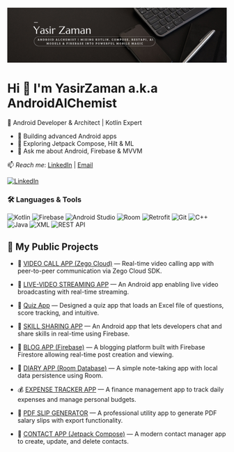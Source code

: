 ![MasterHead](https://raw.githubusercontent.com/GitForYasir/GitForYasir/refs/heads/main/githubBanner2.png)

# Hi  👋 I'm YasirZaman a.k.a AndroidAlChemist

🎯 Android Developer & Architect | Kotlin Expert 

- 🔭 Building advanced Android apps <br>
- 🌱 Exploring Jetpack Compose, Hilt & ML<br>
- 💬 Ask me about Android, Firebase & MVVM

📫 *Reach me*: [LinkedIn](https://www.linkedin.com/in/yasir-zaman-appdev/) | [Email](https://mail.google.com/mail/?view=cm&fs=1&to=yasirffm777@gmail.com)

[![LinkedIn](https://img.shields.io/badge/LinkedIn-500+%20followers-blue?logo=linkedin)](https://www.linkedin.com/in/yasir-zaman-appdev/)


### 🛠 Languages & Tools

![Kotlin](https://img.shields.io/badge/Kotlin-7F52FF?style=for-the-badge&logo=kotlin&logoColor=white)
![Firebase](https://img.shields.io/badge/Firebase-FFCA28?style=for-the-badge&logo=firebase&logoColor=black)
![Android Studio](https://img.shields.io/badge/Android%20Studio-3DDC84?style=for-the-badge&logo=android-studio&logoColor=white)
![Room](https://img.shields.io/badge/Room-5C6BC0?style=for-the-badge&logo=sqlite&logoColor=white)
![Retrofit](https://img.shields.io/badge/Retrofit-4285F4?style=for-the-badge&logo=android&logoColor=white)
![Git](https://img.shields.io/badge/Git-F05032?style=for-the-badge&logo=git&logoColor=white)
![C++](https://img.shields.io/badge/C++-00599C?style=for-the-badge&logo=c%2b%2b&logoColor=white)
![Java](https://img.shields.io/badge/Java-007396?style=for-the-badge&logo=java&logoColor=white)
![XML](https://img.shields.io/badge/XML-E34F26?style=for-the-badge&logo=html5&logoColor=white)
![REST API](https://img.shields.io/badge/REST%20API-6DB33F?style=for-the-badge&logo=postman&logoColor=white)

## 📂 My Public Projects

- 🎥 [VIDEO CALL APP (Zego Cloud)](https://github.com/GitForYasir/VideoCallApp) — Real-time video calling app with peer-to-peer communication via Zego Cloud SDK.

- 📡 [LIVE-VIDEO STREAMING APP](https://github.com/GitForYasir/Live-Video-Streaming-App) — An Android app enabling live video broadcasting with real-time streaming.
  
- 💾 [Quiz App](https://github.com/GitForYasir/AskMe-QuizApp) — Designed a quiz app that loads an Excel file of questions, score tracking, and intuitive.

- 💬 [SKILL SHARING APP](https://github.com/GitForYasir/SkillShareApp) — An Android app that lets developers chat and share skills in real-time using Firebase.

- 📝 [BLOG APP (Firebase)](https://github.com/GitForYasir/Complete-Blog-App-Using-Kotlin) — A blogging platform built with Firebase Firestore allowing real-time post creation and viewing.

- 📔 [DIARY APP (Room Database)](https://github.com/GitForYasir/DiaryApp) — A simple note-taking app with local data persistence using Room.

- 💰 [EXPENSE TRACKER APP](https://github.com/GitForYasir/ExpenseTrackerApp) — A finance management app to track daily expenses and manage personal budgets.

- 🧾 [PDF SLIP GENERATOR](https://github.com/GitForYasir/PDF-Slip-Generator) — A professional utility app to generate PDF salary slips with export functionality.

- 📇 [CONTACT APP (Jetpack Compose)](https://github.com/GitForYasir/ContactAppUsingJetpackCompose.git) — A modern contact manager app to create, update, and delete contacts.
